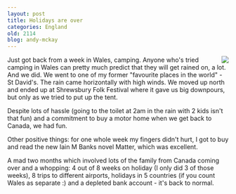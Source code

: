 ```yaml
---
layout: post
title: Holidays are over
categories: England
old: 2114
blog: andy-mckay
---
```

<img src="http://ecx.images-amazon.com/images/I/41f5n5qLevL._SL500_AA240_.jpg" style="padding 1em; float: right">
<p>Just got back from a week in Wales, camping. Anyone who's tried camping in Wales can pretty much predict that they will get rained on, a lot. And we did. We went to one of my former "favourite places in the world" - St David's. The rain came horizontally with high winds. We moved up north and ended up at Shrewsbury Folk Festival where it gave us big downpours, but only as we tried to put up the tent.</p>
<p>Despite lots of hassle (going to the toilet at 2am in the rain with 2 kids isn't that fun) and a commitment to buy a motor home when we get back to Canada, we had fun.</p>
<p>Other positive things: for one whole week my fingers didn't hurt, I got to buy and read the new Iain M Banks novel Matter, which was excellent.</p>
<p>A mad two months which involved lots of the family from Canada coming over and a whopping: 4 out of 8 weeks on holiday (I only did 3 of those weeks), 8 trips to different airports, holidays in 5 countries (if you count Wales as separate :) and a depleted bank account - it's back to normal.</p>